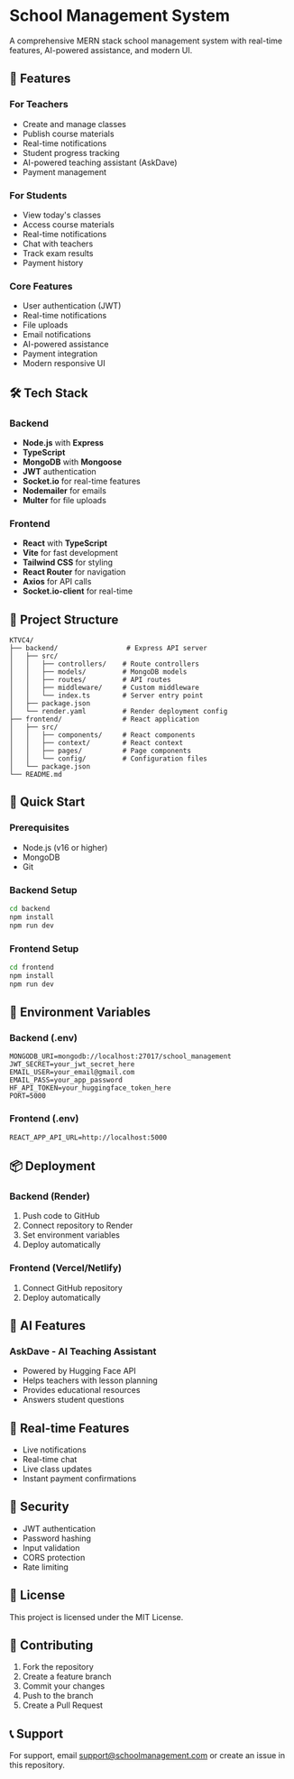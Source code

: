 # School Management System

A comprehensive MERN stack school management system with real-time features, AI-powered assistance, and modern UI.

## 🚀 Features

### For Teachers
- Create and manage classes
- Publish course materials
- Real-time notifications
- Student progress tracking
- AI-powered teaching assistant (AskDave)
- Payment management

### For Students
- View today's classes
- Access course materials
- Real-time notifications
- Chat with teachers
- Track exam results
- Payment history

### Core Features
- User authentication (JWT)
- Real-time notifications
- File uploads
- Email notifications
- AI-powered assistance
- Payment integration
- Modern responsive UI

## 🛠️ Tech Stack

### Backend
- **Node.js** with **Express**
- **TypeScript**
- **MongoDB** with **Mongoose**
- **JWT** authentication
- **Socket.io** for real-time features
- **Nodemailer** for emails
- **Multer** for file uploads

### Frontend
- **React** with **TypeScript**
- **Vite** for fast development
- **Tailwind CSS** for styling
- **React Router** for navigation
- **Axios** for API calls
- **Socket.io-client** for real-time

## 📁 Project Structure

```
KTVC4/
├── backend/                 # Express API server
│   ├── src/
│   │   ├── controllers/    # Route controllers
│   │   ├── models/         # MongoDB models
│   │   ├── routes/         # API routes
│   │   ├── middleware/     # Custom middleware
│   │   └── index.ts        # Server entry point
│   ├── package.json
│   └── render.yaml         # Render deployment config
├── frontend/               # React application
│   ├── src/
│   │   ├── components/     # React components
│   │   ├── context/        # React context
│   │   ├── pages/          # Page components
│   │   └── config/         # Configuration files
│   └── package.json
└── README.md
```

## 🚀 Quick Start

### Prerequisites
- Node.js (v16 or higher)
- MongoDB
- Git

### Backend Setup
```bash
cd backend
npm install
npm run dev
```

### Frontend Setup
```bash
cd frontend
npm install
npm run dev
```

## 🔧 Environment Variables

### Backend (.env)
```env
MONGODB_URI=mongodb://localhost:27017/school_management
JWT_SECRET=your_jwt_secret_here
EMAIL_USER=your_email@gmail.com
EMAIL_PASS=your_app_password
HF_API_TOKEN=your_huggingface_token_here
PORT=5000
```

### Frontend (.env)
```env
REACT_APP_API_URL=http://localhost:5000
```

## 📦 Deployment

### Backend (Render)
1. Push code to GitHub
2. Connect repository to Render
3. Set environment variables
4. Deploy automatically

### Frontend (Vercel/Netlify)
1. Connect GitHub repository
2. Deploy automatically

## 🤖 AI Features

### AskDave - AI Teaching Assistant
- Powered by Hugging Face API
- Helps teachers with lesson planning
- Provides educational resources
- Answers student questions

## 📱 Real-time Features

- Live notifications
- Real-time chat
- Live class updates
- Instant payment confirmations

## 🔐 Security

- JWT authentication
- Password hashing
- Input validation
- CORS protection
- Rate limiting

## 📄 License

This project is licensed under the MIT License.

## 👥 Contributing

1. Fork the repository
2. Create a feature branch
3. Commit your changes
4. Push to the branch
5. Create a Pull Request

## 📞 Support

For support, email support@schoolmanagement.com or create an issue in this repository. 